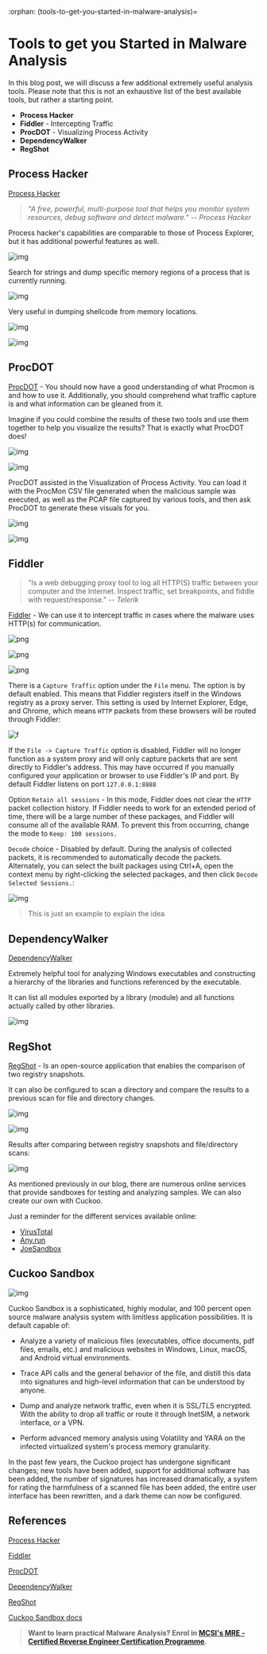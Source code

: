 :orphan:
(tools-to-get-you-started-in-malware-analysis)=

# Tools to get you Started in Malware Analysis

In this blog post, we will discuss a few additional extremely useful analysis tools. Please note that this is not an exhaustive list of the best available tools, but rather a starting point.

- **Process Hacker**
- **Fiddler** - Intercepting Traffic
- **ProcDOT** - Visualizing Process Activity
- **DependencyWalker**
- **RegShot**

## Process Hacker

[Process Hacker](https://processhacker.sourceforge.io/)

> _"A free, powerful, multi-purpose tool that helps you monitor system resources, debug software and detect malware."_
> -- <cite> Process Hacker </cite>

Process hacker's capabilities are comparable to those of Process Explorer, but it has additional powerful features as well.

![img](images/2022-06-05_17-23.png)

Search for strings and dump specific memory regions of a process that is currently running.

![img](images/2022-06-05_17-27.png)

Very useful in dumping shellcode from memory locations.

![img](images/2022-06-05_17-33.png)

![img](images/2022-06-05_20-17.png)

## ProcDOT

[ProcDOT](https://www.procdot.com/) - You should now have a good understanding of what Procmon is and how to use it. Additionally, you should comprehend what traffic capture is and what information can be gleaned from it.

Imagine if you could combine the results of these two tools and use them together to help you visualize the results? That is exactly what ProcDOT does!

![img](images/2022-06-05_20-22.png)

![img](images/2022-06-05_20-48.png)

ProcDOT assisted in the Visualization of Process Activity. You can load it with the ProcMon CSV file generated when the malicious sample was executed, as well as the PCAP file captured by various tools, and then ask ProcDOT to generate these visuals for you.

![img](images/2022-06-05_20-49.png)

![img](images/2022-06-05_20-59.png)

## Fiddler

> "Is a web debugging proxy tool to log all HTTP(S) traffic between your computer and the Internet. Inspect traffic, set breakpoints, and fiddle with request/response."
> -- <cite>Telerik</cite>

[Fiddler](https://www.telerik.com/fiddler) - We can use it to intercept traffic in cases where the malware uses HTTP(s) for communication.

![png](images/f1.png)

![png](images/f2.png)

![png](images/f3.png)

There is a `Capture Traffic` option under the `File` menu. The option is by default enabled. This means that Fiddler registers itself in the Windows registry as a proxy server.
This setting is used by Internet Explorer, Edge, and Chrome, which means `HTTP` packets from these browsers will be routed through Fiddler:

![f](images/2022-06-05_22-02.png)

If the `File -> Capture Traffic` option is disabled, Fiddler will no longer function as a system proxy and will only capture packets that are sent directly to Fiddler's address. This may have occurred if you manually configured your application or browser to use Fiddler's IP and port.
By default Fiddler listens on port `127.0.0.1:8888`

Option `Retain all sessions` - In this mode, Fiddler does not clear the `HTTP` packet collection history. If Fiddler needs to work for an extended period of time, there will be a large number of these packages, and Fiddler will consume all of the available RAM. To prevent this from occurring, change the mode to `Keep: 100 sessions.`

`Decode` choice - Disabled by default. During the analysis of collected packets, it is recommended to automatically decode the packets. Alternately, you can select the built packages using Ctrl+A, open the context menu by right-clicking the selected packages, and then click `Decode Selected Sessions.`:

![img](images/2022-06-05_22-01.png)

> This is just an example to explain the idea

## DependencyWalker

[DependencyWalker](http://www.dependencywalker.com/)

Extremely helpful tool for analyzing Windows executables and constructing a hierarchy of the libraries and functions referenced by the executable.

It can list all modules exported by a library (module) and all functions actually called by other libraries.

![img](images/2022-06-05_21-22.png)

## RegShot

[RegShot](https://sourceforge.net/projects/regshot/) - Is an open-source application that enables the comparison of two registry snapshots.

It can also be configured to scan a directory and compare the results to a previous scan for file and directory changes.

![img](images/2022-06-05_21-23.png)

![img](images/2022-06-05_21-24.png)

Results after comparing between registry snapshots and file/directory scans:

![img](images/2022-06-05_21-25.png)

As mentioned previously in our blog, there are numerous online services that provide sandboxes for testing and analyzing samples. We can also create our own with Cuckoo.

Just a reminder for the different services available online:

- [VirusTotal](https://www.virustotal.com/)
- [Any.run](https://any.run/)
- [JoeSandbox](https://www.joesandbox.com/#windows)

## Cuckoo Sandbox

![img](images/2022-06-05_22-00.png)

Cuckoo Sandbox is a sophisticated, highly modular, and 100 percent open source malware analysis system with limitless application possibilities.
It is default capable of:

- Analyze a variety of malicious files (executables, office documents, pdf files, emails, etc.) and malicious websites in Windows, Linux, macOS, and Android virtual environments.

- Trace API calls and the general behavior of the file, and distill this data into signatures and high-level information that can be understood by anyone.

- Dump and analyze network traffic, even when it is SSL/TLS encrypted. With the ability to drop all traffic or route it through InetSIM, a network interface, or a VPN.

- Perform advanced memory analysis using Volatility and YARA on the infected virtualized system's process memory granularity.

In the past few years, the Cuckoo project has undergone significant changes; new tools have been added, support for additional software has been added, the number of signatures has increased dramatically, a system for rating the harmfulness of a scanned file has been added, the entire user interface has been rewritten, and a dark theme can now be configured.

## References

[Process Hacker](https://processhacker.sourceforge.io/)

[Fiddler](https://www.telerik.com/fiddler)

[ProcDOT](https://www.procdot.com/)

[DependencyWalker](http://www.dependencywalker.com/)

[RegShot](https://sourceforge.net/projects/regshot/)

[Cuckoo Sandbox docs](https://docs.cuckoosandbox.org/en/latest/)

> **Want to learn practical Malware Analysis? Enrol in [MCSI's MRE - Certified Reverse Engineer Certification Programme](https://www.mosse-institute.com/certifications/mre-certified-reverse-engineer.html).**
